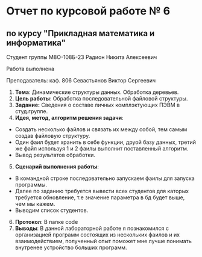 
# Отчет по курсовой работе № 6
## по курсу "Прикладная математика и информатика"

Студент группы М8О-108Б-23 Радион Никита Алексеевич

Работа выполнена 

Преподаватель: каф. 806 Севастьянов Виктор Сергеевич

1. **Тема**: Динамические структуры данных. Обработка деревьев.
2. **Цель работы**: Обработка последовательной файловой структуры.
3. **Задание:** Сведения о составе личных комплэктующих ПЭВМ в студ.группе.
4. **Идея, метод, алгоритм решения задачи**:
- Создать несколько файлов и связать их между собой, тем самым создав файловую структуру.
- Один фаил будет хранить в себе функции, друой базу данных, третий же файл используя 1 и 2 фаилы выполнит поставленный алгоритм.
- Вывод результатов обработки.
5. **Сценарий выполнения работы**:
- В командной строке последовательно запускаем фаилы для запуска программы.
- Далее по заданию требуется вывести всех студентов для каторых требуется обновление, т.е значение параметра в бд будет выше, чем мы кажем.
- Выводим список студентов.
6. **Протокол**: В папке code
7. **Выводы**: В данной лабораторной работе я познакомился с организацией программ состоящих из нескольких фаилов и их взаимодействием, полученный опыт поможет мне лучше понимать внутренее устройство больших программ.